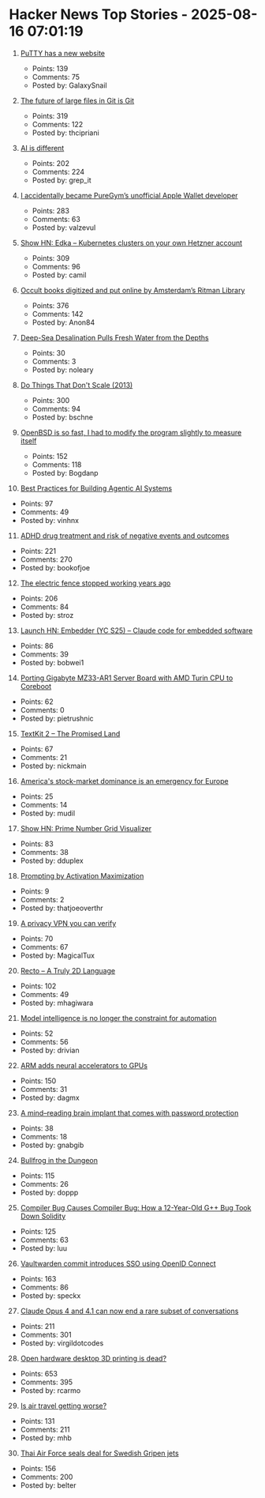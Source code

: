 # Hacker News Top Stories - 2025-08-16 07:01:19

1. [PuTTY has a new website](https://putty.software/)
   - Points: 139
   - Comments: 75
   - Posted by: GalaxySnail

2. [The future of large files in Git is Git](https://tylercipriani.com/blog/2025/08/15/git-lfs/)
   - Points: 319
   - Comments: 122
   - Posted by: thcipriani

3. [AI is different](https://www.antirez.com/news/155)
   - Points: 202
   - Comments: 224
   - Posted by: grep_it

4. [I accidentally became PureGym’s unofficial Apple Wallet developer](https://drobinin.com/posts/how-i-accidentally-became-puregyms-unofficial-apple-wallet-developer/)
   - Points: 283
   - Comments: 63
   - Posted by: valzevul

5. [Show HN: Edka – Kubernetes clusters on your own Hetzner account](https://edka.io)
   - Points: 309
   - Comments: 96
   - Posted by: camil

6. [Occult books digitized and put online by Amsterdam’s Ritman Library](https://www.openculture.com/2025/08/2178-occult-books-now-digitized-put-online.html)
   - Points: 376
   - Comments: 142
   - Posted by: Anon84

7. [Deep-Sea Desalination Pulls Fresh Water from the Depths](https://www.scientificamerican.com/article/deep-sea-desalination-pulls-drinking-water-from-the-depths/)
   - Points: 30
   - Comments: 3
   - Posted by: noleary

8. [Do Things That Don't Scale (2013)](https://paulgraham.com/ds.html)
   - Points: 300
   - Comments: 94
   - Posted by: bschne

9. [OpenBSD is so fast, I had to modify the program slightly to measure itself](https://flak.tedunangst.com/post/is-OpenBSD-10x-faster-than-Linux)
   - Points: 152
   - Comments: 118
   - Posted by: Bogdanp

10. [Best Practices for Building Agentic AI Systems](https://userjot.com/blog/best-practices-building-agentic-ai-systems)
   - Points: 97
   - Comments: 49
   - Posted by: vinhnx

11. [ADHD drug treatment and risk of negative events and outcomes](https://www.bmj.com/content/390/bmj-2024-083658)
   - Points: 221
   - Comments: 270
   - Posted by: bookofjoe

12. [The electric fence stopped working years ago](https://soonly.com/electric-fences/)
   - Points: 206
   - Comments: 84
   - Posted by: stroz

13. [Launch HN: Embedder (YC S25) – Claude code for embedded software](undefined)
   - Points: 86
   - Comments: 39
   - Posted by: bobwei1

14. [Porting Gigabyte MZ33-AR1 Server Board with AMD Turin CPU to Coreboot](https://blog.3mdeb.com/2025/2025-08-07-gigabyte_mz33_ar1_part1/)
   - Points: 62
   - Comments: 0
   - Posted by: pietrushnic

15. [TextKit 2 – The Promised Land](https://blog.krzyzanowskim.com/2025/08/14/textkit-2-the-promised-land/)
   - Points: 67
   - Comments: 21
   - Posted by: nickmain

16. [America's stock-market dominance is an emergency for Europe](https://www.wsj.com/finance/investing/americas-stock-market-dominance-is-an-emergency-for-europe-627b3221)
   - Points: 25
   - Comments: 14
   - Posted by: mudil

17. [Show HN: Prime Number Grid Visualizer](https://enda.sh/primegrid/)
   - Points: 83
   - Comments: 38
   - Posted by: dduplex

18. [Prompting by Activation Maximization](https://joecooper.me/blog/activation/)
   - Points: 9
   - Comments: 2
   - Posted by: thatjoeoverthr

19. [A privacy VPN you can verify](https://vp.net/l/en-US/blog/Don%27t-Trust-Verify)
   - Points: 70
   - Comments: 67
   - Posted by: MagicalTux

20. [Recto – A Truly 2D Language](https://masatohagiwara.net/recto.html)
   - Points: 102
   - Comments: 49
   - Posted by: mhagiwara

21. [Model intelligence is no longer the constraint for automation](https://latentintent.substack.com/p/model-intelligence-is-no-longer-the)
   - Points: 52
   - Comments: 56
   - Posted by: drivian

22. [ARM adds neural accelerators to GPUs](https://newsroom.arm.com/news/arm-announces-arm-neural-technology)
   - Points: 150
   - Comments: 31
   - Posted by: dagmx

23. [A mind–reading brain implant that comes with password protection](https://www.nature.com/articles/d41586-025-02589-5)
   - Points: 38
   - Comments: 18
   - Posted by: gnabgib

24. [Bullfrog in the Dungeon](https://www.filfre.net/2025/08/bullfrog-in-the-dungeon/)
   - Points: 115
   - Comments: 26
   - Posted by: doppp

25. [Compiler Bug Causes Compiler Bug: How a 12-Year-Old G++ Bug Took Down Solidity](https://osec.io/blog/2025-08-11-compiler-bug-causes-compiler-bug/)
   - Points: 125
   - Comments: 63
   - Posted by: luu

26. [Vaultwarden commit introduces SSO using OpenID Connect](https://github.com/dani-garcia/vaultwarden/pull/3899)
   - Points: 163
   - Comments: 86
   - Posted by: speckx

27. [Claude Opus 4 and 4.1 can now end a rare subset of conversations](https://www.anthropic.com/research/end-subset-conversations)
   - Points: 211
   - Comments: 301
   - Posted by: virgildotcodes

28. [Open hardware desktop 3D printing is dead?](https://www.josefprusa.com/articles/open-hardware-in-3d-printing-is-dead/)
   - Points: 653
   - Comments: 395
   - Posted by: rcarmo

29. [Is air travel getting worse?](https://www.maximum-progress.com/p/is-air-travel-getting-worse)
   - Points: 131
   - Comments: 211
   - Posted by: mhb

30. [Thai Air Force seals deal for Swedish Gripen jets](https://www.scmp.com/news/asia/southeast-asia/article/3320828/us-f-16s-lose-out-thai-air-force-seals-us600-million-deal-swedish-gripen-jets)
   - Points: 156
   - Comments: 200
   - Posted by: belter

